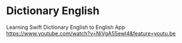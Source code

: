 # Dictionary English
 Learning Swift Dictionary English to English App
https://www.youtube.com/watch?v=NiVgA55ewl4&feature=youtu.be
